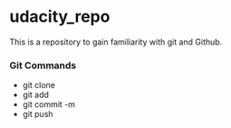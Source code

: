 # udacity_repo
This is a repository to gain familiarity with git and Github.

### Git Commands
* git clone
* git add
* git commit -m 
* git push
